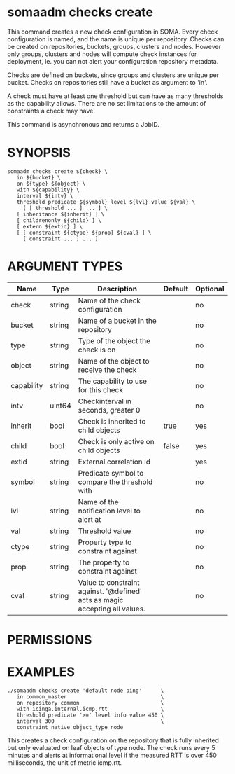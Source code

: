 # somaadm checks create

This command creates a new check configuration in SOMA. Every check configuration
is named, and the name is unique per repository.
Checks can be created on repositories, buckets, groups, clusters and nodes.
However only groups, clusters and nodes will compute check instances for
deployment, ie. you can not alert your configuration repository metadata.

Checks are defined on buckets, since groups and clusters are unique
per bucket. Checks on repositories still have a bucket as argument to 'in'.

A check must have at least one threshold but can have as many thresholds as
the capability allows. There are no set limitations to the amount of
constraints a check may have.

This command is asynchronous and returns a JobID.

# SYNOPSIS

```
somaadm checks create ${check} \
   in ${bucket} \
   on ${type} ${object} \
   with ${capability} \
   interval ${intv} \
   threshold predicate ${symbol} level ${lvl} value ${val} \
     [ [ threshold ... ] ... ] \
   [ inheritance ${inherit} ] \
   [ childrenonly ${child} ] \
   [ extern ${extid} ] \
   [ [ constraint ${ctype} ${prop} ${cval} ] \
     [ constraint ... ] ... ]
```

# ARGUMENT TYPES

Name | Type |     Description   | Default | Optional
 --- |  --- | ----------------- | ------- | -------- 
check | string | Name of the check configuration | | no
bucket | string | Name of a bucket in the repository | | no
type | string | Type of the object the check is on | | no
object | string | Name of the object to receive the check | | no
capability | string | The capability to use for this check | | no
intv | uint64 | Checkinterval in seconds, greater 0 | | no
inherit | bool | Check is inherited to child objects | true | yes
child | bool | Check is only active on child objects | false | yes
extid | string | External correlation id | | yes
symbol | string | Predicate symbol to compare the threshold with | | no
lvl | string | Name of the notification level to alert at | | no
val | string | Threshold value | | no
ctype | string | Property type to constraint against | | no
prop | string | The property to constraint against | | no
cval | string | Value to constraint against. '@defined' acts as magic accepting all values. | | no

# PERMISSIONS

# EXAMPLES

```
./somaadm checks create 'default node ping'      \
   in common_master                              \
   on repository common                          \
   with icinga.internal.icmp.rtt                 \
   threshold predicate '>=' level info value 450 \
   interval 300                                  \
   constraint native object_type node
```

This creates a check configuration on the repository that is fully inherited
but only evaluated on leaf objects of type node. The check runs every
5 minutes and alerts at informational level if the measured RTT is over
450 milliseconds, the unit of metric icmp.rtt.
